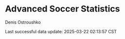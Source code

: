 # Advanced Soccer Statistics
Denis Ostroushko

<!-- gfm -->

Last successful data update: 2025-03-22 02:13:57 CST
